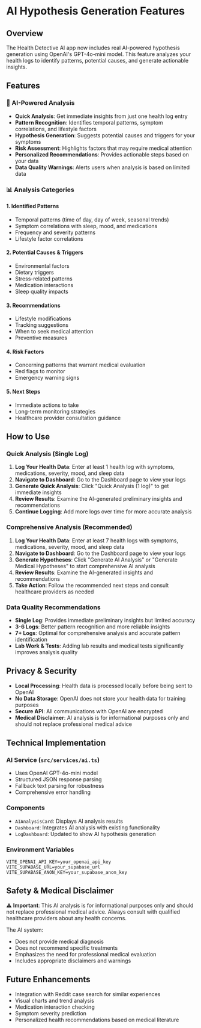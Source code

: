 # AI Hypothesis Generation Features

## Overview
The Health Detective AI app now includes real AI-powered hypothesis generation using OpenAI's GPT-4o-mini model. This feature analyzes your health logs to identify patterns, potential causes, and generate actionable insights.

## Features

### 🤖 AI-Powered Analysis
- **Quick Analysis**: Get immediate insights from just one health log entry
- **Pattern Recognition**: Identifies temporal patterns, symptom correlations, and lifestyle factors
- **Hypothesis Generation**: Suggests potential causes and triggers for your symptoms
- **Risk Assessment**: Highlights factors that may require medical attention
- **Personalized Recommendations**: Provides actionable steps based on your data
- **Data Quality Warnings**: Alerts users when analysis is based on limited data

### 📊 Analysis Categories

#### 1. Identified Patterns
- Temporal patterns (time of day, day of week, seasonal trends)
- Symptom correlations with sleep, mood, and medications
- Frequency and severity patterns
- Lifestyle factor correlations

#### 2. Potential Causes & Triggers
- Environmental factors
- Dietary triggers
- Stress-related patterns
- Medication interactions
- Sleep quality impacts

#### 3. Recommendations
- Lifestyle modifications
- Tracking suggestions
- When to seek medical attention
- Preventive measures

#### 4. Risk Factors
- Concerning patterns that warrant medical evaluation
- Red flags to monitor
- Emergency warning signs

#### 5. Next Steps
- Immediate actions to take
- Long-term monitoring strategies
- Healthcare provider consultation guidance

## How to Use

### Quick Analysis (Single Log)
1. **Log Your Health Data**: Enter at least 1 health log with symptoms, medications, severity, mood, and sleep data
2. **Navigate to Dashboard**: Go to the Dashboard page to view your logs
3. **Generate Quick Analysis**: Click "Quick Analysis (1 log)" to get immediate insights
4. **Review Results**: Examine the AI-generated preliminary insights and recommendations
5. **Continue Logging**: Add more logs over time for more accurate analysis

### Comprehensive Analysis (Recommended)
1. **Log Your Health Data**: Enter at least 7 health logs with symptoms, medications, severity, mood, and sleep data
2. **Navigate to Dashboard**: Go to the Dashboard page to view your logs
3. **Generate Hypotheses**: Click "Generate AI Analysis" or "Generate Medical Hypotheses" to start comprehensive AI analysis
4. **Review Results**: Examine the AI-generated insights and recommendations
5. **Take Action**: Follow the recommended next steps and consult healthcare providers as needed

### Data Quality Recommendations
- **Single Log**: Provides immediate preliminary insights but limited accuracy
- **3-6 Logs**: Better pattern recognition and more reliable insights
- **7+ Logs**: Optimal for comprehensive analysis and accurate pattern identification
- **Lab Work & Tests**: Adding lab results and medical tests significantly improves analysis quality

## Privacy & Security

- **Local Processing**: Health data is processed locally before being sent to OpenAI
- **No Data Storage**: OpenAI does not store your health data for training purposes
- **Secure API**: All communications with OpenAI are encrypted
- **Medical Disclaimer**: AI analysis is for informational purposes only and should not replace professional medical advice

## Technical Implementation

### AI Service (`src/services/ai.ts`)
- Uses OpenAI GPT-4o-mini model
- Structured JSON response parsing
- Fallback text parsing for robustness
- Comprehensive error handling

### Components
- `AIAnalysisCard`: Displays AI analysis results
- `Dashboard`: Integrates AI analysis with existing functionality
- `LogDashboard`: Updated to show AI hypothesis generation

### Environment Variables
```env
VITE_OPENAI_API_KEY=your_openai_api_key
VITE_SUPABASE_URL=your_supabase_url
VITE_SUPABASE_ANON_KEY=your_supabase_anon_key
```

## Safety & Medical Disclaimer

⚠️ **Important**: This AI analysis is for informational purposes only and should not replace professional medical advice. Always consult with qualified healthcare providers about any health concerns.

The AI system:
- Does not provide medical diagnosis
- Does not recommend specific treatments
- Emphasizes the need for professional medical evaluation
- Includes appropriate disclaimers and warnings

## Future Enhancements

- Integration with Reddit case search for similar experiences
- Visual charts and trend analysis
- Medication interaction checking
- Symptom severity prediction
- Personalized health recommendations based on medical literature 
